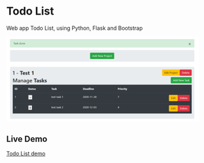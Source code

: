 Todo List
==============================
Web app Todo List, using Python, Flask and Bootstrap

![todo](./todo.png)

Live Demo
----------
[Todo List demo](https://to-do-list-flask-zja8.onrender.com)
